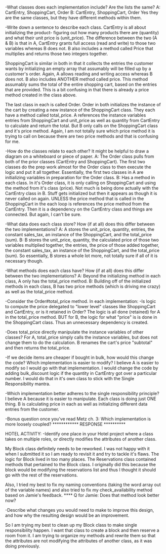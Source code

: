 -What classes does each implementation include? Are the lists the same?
A: CartEntry, ShoppingCart, Order
B: CartEntry, ShoppingCart, Order
Yes they are the same classes, but they have different methods within them.

-Write down a sentence to describe each class.
CartEntry is all about initializing the product- figuring out how many products there are (quantity) and what their unit price is (unit_price). The difference between the two (A & B) is that in A, CartEntry grants full access (read and write) to those two variables whereas B does not. B also includes a method called Price that multiplies and returns those two integers together.

ShoppingCart is similar in both in that it collects the entries the customer wants by initializing an empty array that assumably will be filled up by a customer's order. Again, A allows reading and writing access whereas B does not. B also includes ANOTHER method called price. This method assumably sums the total of the entire shopping cart, based on the entries that are provided. This is a bit confusing in that there is already a price method created in the class above.

The last class in each is called Order. Order in both initializes the instance of the cart by creating a new instance of the ShoppingCart class. They each have a method called total_price. A references the instance variables entries from ShoppingCart and unit_price as well as quantity from CartEntry to calculate and return the total. But B only calls on the ShoppingCart class and it's price method. Again, I am not totally sure which price method it is trying to call on because there are two price methods and that is confusing for me.  

-How do the classes relate to each other? It might be helpful to draw a diagram on a whiteboard or piece of paper.
A: The Order class pulls from both of the prior classes (CartEntry and ShoppingCart). The first two classes do the prep work almost for the Order class to then execute the logic and put it all together. Essentially, the first two classes in A are initializing variables in preparation for the Order class.
B: Has a method in each class. In it's Order class, it is only calling on ShoppingCart and using the method from it's class (price). Not much is being done actually with the CartEntry class in B. Stuff gets initialized but then it appears as though it is never called on again. UNLESS the price method that is called in the ShoppingCart in the each loop is references the price method from the CartEntry. Then it is a dependency on the CartEntry class and things are connected. But again, I can't be sure.  

-What data does each class store? How (if at all) does this differ between the two implementations?
A: A stores the unit_price, quantity, entries, the constant sales_tax, an instance of the ShoppingCart, and the total_price (sum).
B: B stores the unit_price, quantity, the calculated price of those two variables multiplied together, the entries, the price of those added together, the constant sales_tax, an instance of the ShoppingCart, and the total_price (sum).
So essentially, B stores a whole lot more, not totally sure if all of it is necessary though.

-What methods does each class have? How (if at all) does this differ between the two implementations?
A: Beyond the initializing method in each class, A only has the total_price method.
B: Building off of the initialized methods in each class, B has two price methods (which is driving me crazy) as well as the total_price method.

-Consider the Order#total_price method. In each implementation:
  -Is logic to compute the price delegated to "lower level" classes like ShoppingCart and CartEntry, or is it retained in Order?
The logic is all done (retained) for A in the total_price method. BUT for B, the logic for what "price" is is done in the ShoppingCart class. Thus an unnecessary dependency is created.

  -Does total_price directly manipulate the instance variables of other classes?
For A, total_price simply calls the instance variables, but does not change them to do the calculation. B renames the cart's price "subtotal" and then returns the total_price.

-If we decide items are cheaper if bought in bulk, how would this change the code? Which implementation is easier to modify?
I believe A is easier to modify so I would go with that implementation. I would change the code by adding bulk_discount logic if the quantity in CartEntry got over a particular number. I would do that in it's own class to stick with the Single Responsibility mantra.

-Which implementation better adheres to the single responsibility principle?
I believe A because it is easier to manipulate. Each class is doing just ONE thing. B is calculating price in each as well as initializing different data entries from the customer.

-Bonus question once you've read Metz ch. 3: Which implementation is more loosely coupled?
************ RESPONSE **********


HOTEL ACTIVITY:
-Identify one place in your Hotel project where a class takes on multiple roles, or directly modifies the attributes of another class.

My Block class definitely needs to be reworked. I was not happy with it when I submitted it so I am ready to revisit it and try to tackle it's flaws. The logic for Block lived in too many places. The Reservations class contained methods that pertained to the Block class. I originally did this because the block would be modifying the reservations list and thus I thought it should go with the rest of the reservations.

Also, I tried my best to fix my naming conventions (taking the word array out of the variable names) and also tried to fix my check_availability method based on Jamie's feedback. **** Q for Jamie: Does that method look better now?

-Describe what changes you would need to make to improve this design, and how why the resulting design would be an improvement.

So I am trying my best to clean up my Block class to make single responsibility happen. I want that class to create a block and then reserve a room from it. I am trying to organize my methods and rewrite them so that the attributes are not modifying the attributes of another class, as it was doing previously. 
